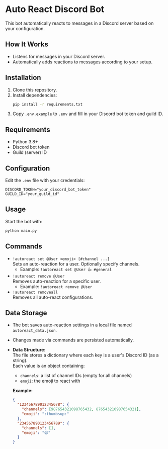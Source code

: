 # Auto React Discord Bot

This bot automatically reacts to messages in a Discord server based on your configuration.

## How It Works

- Listens for messages in your Discord server.
- Automatically adds reactions to messages according to your setup.

## Installation

1. Clone this repository.
2. Install dependencies:
   ```bash
   pip install -r requirements.txt
   ```
3. Copy `.env.example` to `.env` and fill in your Discord bot token and guild ID.

## Requirements

- Python 3.8+
- Discord bot token
- Guild (server) ID

## Configuration

Edit the `.env` file with your credentials:
```
DISCORD_TOKEN="your_discord_bot_token"
GUILD_ID="your_guild_id"
```

## Usage

Start the bot with:
```bash
python main.py
```

## Commands

- `!autoreact set @User <emoji> [#channel ...]`  
  Sets an auto-reaction for a user. Optionally specify channels.
  - Example: `!autoreact set @User 👍 #general`
- `!autoreact remove @User`  
  Removes auto-reaction for a specific user.
  - Example: `!autoreact remove @User`
- `!autoreact removeall`  
  Removes all auto-react configurations.

## Data Storage

- The bot saves auto-reaction settings in a local file named `autoreact_data.json`.
- Changes made via commands are persisted automatically.
- **Data Structure:**  
  The file stores a dictionary where each key is a user's Discord ID (as a string).  
  Each value is an object containing:
  - `channels`: a list of channel IDs (empty for all channels)
  - `emoji`: the emoji to react with

  **Example:**
  ```json
  {
    "123456789012345678": {
      "channels": [987654321098765432, 876543210987654321],
      "emoji": ":thumbsup:"
    },
    "234567890123456789": {
      "channels": [],
      "emoji": "😄"
    }
  }
  ```


